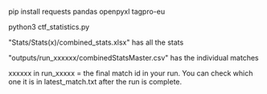 pip install requests pandas openpyxl tagpro-eu

python3 ctf_statistics.py

"Stats/Stats(x)/combined_stats.xlsx" has all the stats

"outputs/run_xxxxxx/combinedStatsMaster.csv" has the individual matches

xxxxxx in run_xxxxx = the final match id in your run. You can check which one it is in latest_match.txt after the run is complete.
